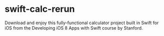 # swift-calc-rerun
Download and enjoy this fully-functional calculator project built in Swift for iOS from the Developing iOS 8 Apps with Swift course by Stanford.
